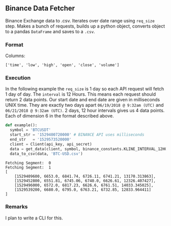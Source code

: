 ## Binance Data Fetcher
Binance Exchange data to .csv. Iterates over date range using `req_size` step. Makes a bunch of requests, builds up a python object, converts object to a pandas `DataFrame` and saves to a `.csv`.


### Format
 Columns:
 ```
 ['time', 'low', 'high', 'open', 'close', 'volume']
 ```

### Execution
In the following example the `req_size` is 1 day so each API request will fetch 1 day of day. The `interval` is 12 Hours. This means each request should return 2 data points. Our start date and end date are given in milliseconds UNIX time. They are exactly two days apart `06/19/2018 @ 9:32am (UTC)` and `06/21/2018 @ 9:32am (UTC)`. 2 days, 12 hour intervals gives us 4 data points. Each of dimension 6 in the format described above.

```python
def example():
  symbol = 'BTCUSDT'
  start_str = '1529400720000' # BINANCE API uses milliseconds
  end_str   = '1529573520000'
  client = Client(api_key, api_secret)
  data = get_data(client, symbol, binance_constants.KLINE_INTERVAL_12HOUR, start_str, end_str, output_file='tester.pkl', req_size=86400)
  data_to_csv(data, 'BTC-USD.csv')
  ```
  ```
  Fetching Segment:  0
  Fetching Segment:  1
  [
      [1529409600, 6653.0, 6841.74, 6726.11, 6741.21, 13170.313863],
      [1529452800, 6551.81, 6745.06, 6740.0, 6626.61, 12326.407427],
      [1529496000, 6572.0, 6817.23, 6626.6, 6761.51, 14033.345025],
      [1529539200, 6680.0, 6795.0, 6763.21, 6732.85, 12833.964411]
  ]
```

### Remarks
I plan to write a CLI for this.